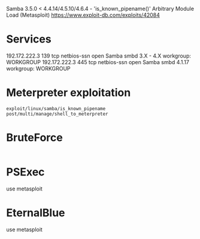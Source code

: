 Samba 3.5.0 < 4.4.14/4.5.10/4.6.4 - 'is_known_pipename()' Arbitrary Module Load (Metasploit)
https://www.exploit-db.com/exploits/42084

# Services
192.172.222.3  139   tcp    netbios-ssn  open   Samba smbd 3.X - 4.X workgroup: WORKGROUP
192.172.222.3  445   tcp    netbios-ssn  open   Samba smbd 4.1.17 workgroup: WORKGROUP

# Meterpreter exploitation
```
exploit/linux/samba/is_known_pipename
post/multi/manage/shell_to_meterpreter
```

# BruteForce
```

```

# PSExec
use metasploit

# EternalBlue
use metasploit
